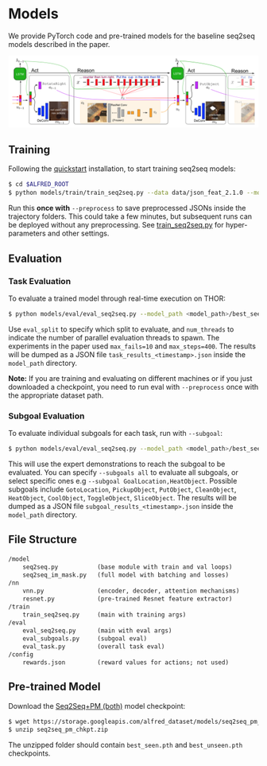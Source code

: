 # Models

We provide PyTorch code and pre-trained models for the baseline seq2seq models described in the paper.

![](../media/model.png)

## Training

Following the [quickstart](../README.md) installation, to start training seq2seq models:

```bash
$ cd $ALFRED_ROOT
$ python models/train/train_seq2seq.py --data data/json_feat_2.1.0 --model seq2seq_im_mask --dout exp/model:{model},name:pm_and_subgoals_01 --splits data/splits/oct21.json --gpu --batch 8 --pm_aux_loss_wt 0.2 --subgoal_aux_loss_wt 0.2 ---preprocess
```

Run this **once with** `--preprocess` to save preprocessed JSONs inside the trajectory folders. This could take a few minutes, but subsequent runs can be deployed without any preprocessing. See [train_seq2seq.py](train/train_seq2seq.py) for hyper-parameters and other settings. 


## Evaluation

### Task Evaluation

To evaluate a trained model through real-time execution on THOR:

```bash
$ python models/eval/eval_seq2seq.py --model_path <model_path>/best_seen.pth --eval_split valid_seen --data data/json_feat_2.1.0 --model models.model.seq2seq_im_mask --gpu --num_threads 3
```

Use `eval_split` to specify which split to evaluate, and `num_threads` to indicate the number of parallel evaluation threads to spawn. The experiments in the paper used `max_fails=10` and `max_steps=400`. The results will be dumped as a JSON file `task_results_<timestamp>.json` inside the `model_path` directory.

**Note:** If you are training and evaluating on different machines or if you just downloaded a checkpoint, you need to run eval with `--preprocess` once with the appropriate dataset path.


### Subgoal Evaluation

To evaluate individual subgoals for each task, run with `--subgoal`:

```bash
$ python models/eval/eval_seq2seq.py --model_path <model_path>/best_seen.pth --eval_split valid_seen --data data/json_feat_2.1.0 --model models.model.seq2seq_im_mask --gpu --num_threads 3 --subgoals all
```
This will use the expert demonstrations to reach the subgoal to be evaluated. You can specify `--subgoals all` to evaluate all subgoals, or select specific ones e.g `--subgoal GoalLocation,HeatObject`. Possible subgoals include `GotoLocation`, `PickupObject`, `PutObject`, `CleanObject`, `HeatObject`, `CoolObject`, `ToggleObject`, `SliceObject`. The results will be dumped as a JSON file `subgoal_results_<timestamp>.json` inside the `model_path` directory.


## File Structure

```
/model
    seq2seq.py           (base module with train and val loops)
    seq2seq_im_mask.py   (full model with batching and losses)
/nn
    vnn.py               (encoder, decoder, attention mechanisms)
    resnet.py            (pre-trained Resnet feature extractor)
/train
    train_seq2seq.py     (main with training args)
/eval
    eval_seq2seq.py      (main with eval args)
    eval_subgoals.py     (subgoal eval)
    eval_task.py         (overall task eval)
/config
    rewards.json         (reward values for actions; not used)
```

## Pre-trained Model

Download the [Seq2Seq+PM (both)](https://storage.googleapis.com/alfred_dataset/models/seq2seq_pm_chkpt.zip) model checkpoint:

```bash
$ wget https://storage.googleapis.com/alfred_dataset/models/seq2seq_pm_chkpt.zip 
$ unzip seq2seq_pm_chkpt.zip
```

The unzipped folder should contain `best_seen.pth` and `best_unseen.pth` checkpoints. 